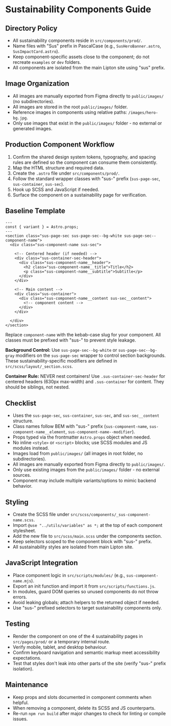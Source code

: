 # Sustainability Components Guide

## Directory Policy
- All sustainability components reside in `src/components/prod/`.
- Name files with "Sus" prefix in PascalCase (e.g., `SusHeroBanner.astro`, `SusImpactCard.astro`).
- Keep component-specific assets close to the component; do not recreate `examples` or `dev` folders.
- All components are isolated from the main Lipton site using "sus" prefix.

## Image Organization
- All images are manually exported from Figma directly to `public/images/` (no subdirectories).
- All images are stored in the root `public/images/` folder.
- Reference images in components using relative paths: `/images/hero-bg.jpg`.
- Only use images that exist in the `public/images/` folder - no external or generated images.

## Production Component Workflow
1. Confirm the shared design system tokens, typography, and spacing rules are defined so the component can consume them consistently.
2. Map the HTML structure and required data.
3. Create the `.astro` file under `src/components/prod/`.
4. Follow the standard wrapper classes with "sus-" prefix (`sus-page-sec`, `sus-container`, `sus-sec`).
5. Hook up SCSS and JavaScript if needed.
6. Surface the component on a sustainability page for verification.

## Baseline Template
```astro
---
const { variant } = Astro.props;
---
<section class="sus-page-sec sus-page-sec--bg-white sus-page-sec--component-name">
  <div class="sus-component-name sus-sec">
    
    <!-- Centered header (if needed) -->
    <div class="sus-container-sec-header">
      <div class="sus-component-name__header">
        <h2 class="sus-component-name__title">Title</h2>
        <p class="sus-component-name__subtitle">Subtitle</p>
      </div>
    </div>

    <!-- Main content -->
    <div class="sus-container">
      <div class="sus-component-name__content sus-sec__content">
        <!-- component content -->
      </div>
    </div>
    
  </div>
</section>
```

Replace `component-name` with the kebab-case slug for your component. All classes must be prefixed with "sus-" to prevent style leakage.

**Background Control:** Use `sus-page-sec--bg-white` or `sus-page-sec--bg-gray` modifiers on the `sus-page-sec` wrapper to control section backgrounds. These sustainability-specific modifiers are defined in `src/scss/layout/_section.scss`.

**Container Rule:** NEVER nest containers! Use `.sus-container-sec-header` for centered headers (630px max-width) and `.sus-container` for content. They should be siblings, not nested.

## Checklist
- Uses the `sus-page-sec`, `sus-container`, `sus-sec`, and `sus-sec__content` structure.
- Class names follow BEM with "sus-" prefix (`sus-component-name`, `sus-component-name__element`, `sus-component-name--modifier`).
- Props typed via the frontmatter `Astro.props` object when needed.
- No inline `<style>` or `<script>` blocks; use SCSS modules and JS modules instead.
- Images load from `public/images/` (all images in root folder, no subdirectories).
- All images are manually exported from Figma directly to `public/images/`.
- Only use existing images from the `public/images/` folder - no external sources.
- Component may include multiple variants/options to mimic backend behavior.

## Styling
- Create the SCSS file under `src/scss/components/_sus-component-name.scss`.
- Import `@use "../utils/variables" as *;` at the top of each component stylesheet.
- Add the new file to `src/scss/main.scss` under the components section.
- Keep selectors scoped to the component block with "sus-" prefix.
- All sustainability styles are isolated from main Lipton site.

## JavaScript Integration
- Place component logic in `src/scripts/modules/` (e.g., `sus-component-name.mjs`).
- Export an init function and import it from `src/scripts/functions.js`.
- In modules, guard DOM queries so unused components do not throw errors.
- Avoid leaking globals; attach helpers to the returned object if needed.
- Use "sus-" prefixed selectors to target sustainability components only.

## Testing
- Render the component on one of the 4 sustainability pages in `src/pages/prod/` or a temporary internal route.
- Verify mobile, tablet, and desktop behaviour.
- Confirm keyboard navigation and semantic markup meet accessibility expectations.
- Test that styles don't leak into other parts of the site (verify "sus-" prefix isolation).

## Maintenance
- Keep props and slots documented in component comments when helpful.
- When removing a component, delete its SCSS and JS counterparts.
- Re-run `npm run build` after major changes to check for linting or compile issues.



